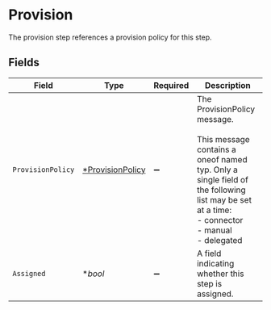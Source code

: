 # Provision

 The provision step references a provision policy for this step.



## Fields

| Field                                                                                                                                                                          | Type                                                                                                                                                                           | Required                                                                                                                                                                       | Description                                                                                                                                                                    |
| ------------------------------------------------------------------------------------------------------------------------------------------------------------------------------ | ------------------------------------------------------------------------------------------------------------------------------------------------------------------------------ | ------------------------------------------------------------------------------------------------------------------------------------------------------------------------------ | ------------------------------------------------------------------------------------------------------------------------------------------------------------------------------ |
| `ProvisionPolicy`                                                                                                                                                              | [*ProvisionPolicy](../../models/shared/provisionpolicy.md)                                                                                                                     | :heavy_minus_sign:                                                                                                                                                             | The ProvisionPolicy message.<br/><br/>This message contains a oneof named typ. Only a single field of the following list may be set at a time:<br/>  - connector<br/>  - manual<br/>  - delegated<br/> |
| `Assigned`                                                                                                                                                                     | **bool*                                                                                                                                                                        | :heavy_minus_sign:                                                                                                                                                             |  A field indicating whether this step is assigned.<br/>                                                                                                                        |